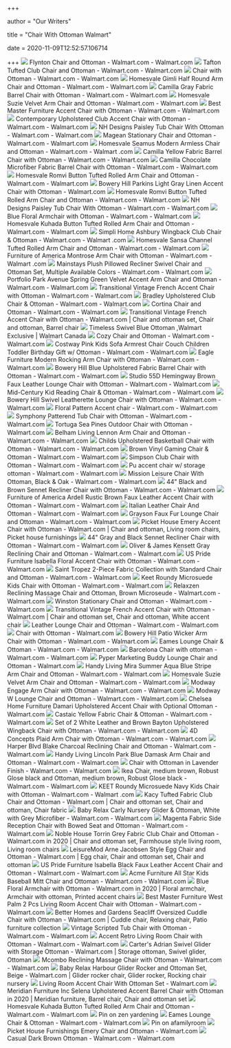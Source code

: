+++
        
author = "Our Writers"
        
title = "Chair With Ottoman Walmart"
        
date = 2020-11-09T12:52:57.106714
        
+++
[ ![](https://i5.walmartimages.com/asr/29fa7208-e265-4575-af09-5e31fc718f98_1.5a2b1dada072097923133f68052b44b2.jpeg?odnWidth=612&odnHeight=612&odnBg=ffffff)](https://i5.walmartimages.com/asr/29fa7208-e265-4575-af09-5e31fc718f98_1.5a2b1dada072097923133f68052b44b2.jpeg?odnWidth=612&odnHeight=612&odnBg=ffffff) Flynton Chair and Ottoman - Walmart.com - Walmart.com
[ ![](https://i5.walmartimages.com/asr/24c87482-cb7f-43a4-ad73-b48b20a2331d_1.db32522223c4a12bcbccf02a5fe30715.jpeg?odnWidth=612&odnHeight=612&odnBg=ffffff)](https://i5.walmartimages.com/asr/24c87482-cb7f-43a4-ad73-b48b20a2331d_1.db32522223c4a12bcbccf02a5fe30715.jpeg?odnWidth=612&odnHeight=612&odnBg=ffffff) Tafton Tufted Club Chair and Ottoman - Walmart.com - Walmart.com
[ ![](https://i5.walmartimages.com/asr/3d27bfe8-a941-4ea8-a996-f48076c09858_2.a97b8899a7bdd2f3d1d49055a968a56c.jpeg?odnWidth=612&odnHeight=612&odnBg=ffffff)](https://i5.walmartimages.com/asr/3d27bfe8-a941-4ea8-a996-f48076c09858_2.a97b8899a7bdd2f3d1d49055a968a56c.jpeg?odnWidth=612&odnHeight=612&odnBg=ffffff) Chair with Ottoman - Walmart.com - Walmart.com
[ ![](https://i5.walmartimages.com/asr/5259e6ea-03f2-4d3c-b61f-5664521511f6_2.5a85a72ef9f57191e6abee6f79e00bd8.jpeg?odnWidth=612&odnHeight=612&odnBg=ffffff)](https://i5.walmartimages.com/asr/5259e6ea-03f2-4d3c-b61f-5664521511f6_2.5a85a72ef9f57191e6abee6f79e00bd8.jpeg?odnWidth=612&odnHeight=612&odnBg=ffffff) Homesvale Gimli Half Round Arm Chair and Ottoman - Walmart.com - Walmart.com
[ ![](https://i5.walmartimages.com/asr/95f43a9c-36f2-4a6b-9e7f-2d243d9c7199_1.f5cb8a17d614c2f5110f173a5cf1f1c6.jpeg?odnWidth=612&odnHeight=612&odnBg=ffffff)](https://i5.walmartimages.com/asr/95f43a9c-36f2-4a6b-9e7f-2d243d9c7199_1.f5cb8a17d614c2f5110f173a5cf1f1c6.jpeg?odnWidth=612&odnHeight=612&odnBg=ffffff) Camilla Gray Fabric Barrel Chair with Ottoman - Walmart.com - Walmart.com
[ ![](https://i5.walmartimages.com/asr/d9f13c5b-f41a-45bd-9143-9daf853f9af7_2.43dc4c9a2bc3b5610ffeb76dc834f223.jpeg?odnWidth=2000&odnHeight=2000&odnBg=ffffff)](https://i5.walmartimages.com/asr/d9f13c5b-f41a-45bd-9143-9daf853f9af7_2.43dc4c9a2bc3b5610ffeb76dc834f223.jpeg?odnWidth=2000&odnHeight=2000&odnBg=ffffff) Homesvale Suzie Velvet Arm Chair and Ottoman - Walmart.com - Walmart.com
[ ![](https://i5.walmartimages.com/asr/55e714a8-db36-44b7-b613-1d4f89777719_1.1f746d1e7938953990abafc6d4d95764.jpeg?odnWidth=612&odnHeight=612&odnBg=ffffff)](https://i5.walmartimages.com/asr/55e714a8-db36-44b7-b613-1d4f89777719_1.1f746d1e7938953990abafc6d4d95764.jpeg?odnWidth=612&odnHeight=612&odnBg=ffffff) Best Master Furniture Accent Chair with Ottoman - Walmart.com - Walmart.com
[ ![](https://i5.walmartimages.com/asr/ff65144c-a8af-4ed5-8208-5268992dc6ab.b4cd46ae421a3c05c6e79269592c7b4a.jpeg?odnWidth=612&odnHeight=612&odnBg=ffffff)](https://i5.walmartimages.com/asr/ff65144c-a8af-4ed5-8208-5268992dc6ab.b4cd46ae421a3c05c6e79269592c7b4a.jpeg?odnWidth=612&odnHeight=612&odnBg=ffffff) Contemporary Upholstered Club Accent Chair with Ottoman - Walmart.com -  Walmart.com
[ ![](https://i5.walmartimages.com/asr/65efe45c-2d97-4159-85c3-add550710d8f_1.3e18d2f982352a49337607a4e63a6705.jpeg?odnWidth=612&odnHeight=612&odnBg=ffffff)](https://i5.walmartimages.com/asr/65efe45c-2d97-4159-85c3-add550710d8f_1.3e18d2f982352a49337607a4e63a6705.jpeg?odnWidth=612&odnHeight=612&odnBg=ffffff) NH Designs Paisley Tub Chair With Ottoman - Walmart.com - Walmart.com
[ ![](https://i5.walmartimages.com/asr/2945aea2-94b0-4f39-8de9-95b34ca2814d_1.3994ab878b53300630574c073a2078c4.jpeg?odnWidth=2000&odnHeight=2000&odnBg=ffffff)](https://i5.walmartimages.com/asr/2945aea2-94b0-4f39-8de9-95b34ca2814d_1.3994ab878b53300630574c073a2078c4.jpeg?odnWidth=2000&odnHeight=2000&odnBg=ffffff) Magean Stationary Chair and Ottoman - Walmart.com - Walmart.com
[ ![](https://i5.walmartimages.com/asr/f0275d18-9840-4e19-8cc2-67c3d3359fe4_1.322815746fd72b46689a563320c0469f.jpeg?odnWidth=612&odnHeight=612&odnBg=ffffff)](https://i5.walmartimages.com/asr/f0275d18-9840-4e19-8cc2-67c3d3359fe4_1.322815746fd72b46689a563320c0469f.jpeg?odnWidth=612&odnHeight=612&odnBg=ffffff) Homesvale Seamus Modern Armless Chair and Ottoman - Walmart.com - Walmart .com
[ ![](https://i5.walmartimages.com/asr/2281dfde-a8d5-4448-a0a0-7964267dfd13_1.12fe0b3c3c5fa008935b38e1c0a83190.jpeg?odnWidth=612&odnHeight=612&odnBg=ffffff)](https://i5.walmartimages.com/asr/2281dfde-a8d5-4448-a0a0-7964267dfd13_1.12fe0b3c3c5fa008935b38e1c0a83190.jpeg?odnWidth=612&odnHeight=612&odnBg=ffffff) Camilla Yellow Fabric Barrel Chair with Ottoman - Walmart.com - Walmart.com
[ ![](https://i5.walmartimages.com/asr/1c0121e9-4cc0-4d58-a732-fa37633c65b8_1.4efd4171d91ecec92bfa0693abb08bb8.jpeg?odnWidth=612&odnHeight=612&odnBg=ffffff)](https://i5.walmartimages.com/asr/1c0121e9-4cc0-4d58-a732-fa37633c65b8_1.4efd4171d91ecec92bfa0693abb08bb8.jpeg?odnWidth=612&odnHeight=612&odnBg=ffffff) Camilla Chocolate Microfiber Fabric Barrel Chair with Ottoman - Walmart.com  - Walmart.com
[ ![](https://i5.walmartimages.com/asr/b0f6c11f-880d-4777-84b6-13dc0429ef9f_1.e9327571f3f802457253b4eb81f67d3c.jpeg?odnWidth=2000&odnHeight=2000&odnBg=ffffff)](https://i5.walmartimages.com/asr/b0f6c11f-880d-4777-84b6-13dc0429ef9f_1.e9327571f3f802457253b4eb81f67d3c.jpeg?odnWidth=2000&odnHeight=2000&odnBg=ffffff) Homesvale Romvi Button Tufted Rolled Arm Chair and Ottoman - Walmart.com -  Walmart.com
[ ![](https://i5.walmartimages.com/asr/dd18bc29-fe20-4ee7-b717-00a0bdf7453a_1.1807aa53cef8de7092bb93919c349f22.jpeg?odnWidth=450&odnHeight=450&odnBg=ffffff)](https://i5.walmartimages.com/asr/dd18bc29-fe20-4ee7-b717-00a0bdf7453a_1.1807aa53cef8de7092bb93919c349f22.jpeg?odnWidth=450&odnHeight=450&odnBg=ffffff) Bowery Hill Parkins Light Gray Linen Accent Chair with Ottoman - Walmart.com
[ ![](https://i5.walmartimages.com/asr/97fd6656-4c86-445f-ac0d-6071196832e9_1.59f244d00df6f104b9c320943cde5132.jpeg?odnWidth=612&odnHeight=612&odnBg=ffffff)](https://i5.walmartimages.com/asr/97fd6656-4c86-445f-ac0d-6071196832e9_1.59f244d00df6f104b9c320943cde5132.jpeg?odnWidth=612&odnHeight=612&odnBg=ffffff) Homesvale Romvi Button Tufted Rolled Arm Chair and Ottoman - Walmart.com -  Walmart.com
[ ![](https://i5.walmartimages.com/asr/438d5393-44ff-4fb8-9791-cec4940be7b6_1.d60b464628458e3487b4ee9d8439dd4b.jpeg?odnWidth=612&odnHeight=612&odnBg=ffffff)](https://i5.walmartimages.com/asr/438d5393-44ff-4fb8-9791-cec4940be7b6_1.d60b464628458e3487b4ee9d8439dd4b.jpeg?odnWidth=612&odnHeight=612&odnBg=ffffff) NH Designs Paisley Tub Chair With Ottoman - Walmart.com - Walmart.com
[ ![](https://i5.walmartimages.com/asr/b306e964-4dba-4deb-bb26-ee6d5fa1e711_2.34b4c109f7a7bc810bc1b17407e244ee.jpeg)](https://i5.walmartimages.com/asr/b306e964-4dba-4deb-bb26-ee6d5fa1e711_2.34b4c109f7a7bc810bc1b17407e244ee.jpeg) Blue Floral Armchair with Ottoman - Walmart.com - Walmart.com
[ ![](https://i5.walmartimages.com/asr/7debd51a-aa7b-48a6-9aa2-f93955b62e91_1.27f448cfd79081c429db21626e28dbe7.jpeg?odnWidth=612&odnHeight=612&odnBg=ffffff)](https://i5.walmartimages.com/asr/7debd51a-aa7b-48a6-9aa2-f93955b62e91_1.27f448cfd79081c429db21626e28dbe7.jpeg?odnWidth=612&odnHeight=612&odnBg=ffffff) Homesvale Kuhada Button Tufted Rolled Arm Chair and Ottoman - Walmart.com -  Walmart.com
[ ![](https://i5.walmartimages.com/asr/f142ec34-6261-4693-a24f-e058042209b2_1.177895dce7fe57b0f0eb05f977404f5e.jpeg?odnWidth=612&odnHeight=612&odnBg=ffffff)](https://i5.walmartimages.com/asr/f142ec34-6261-4693-a24f-e058042209b2_1.177895dce7fe57b0f0eb05f977404f5e.jpeg?odnWidth=612&odnHeight=612&odnBg=ffffff) Simpli Home Ashbury Wingback Club Chair & Ottoman - Walmart.com - Walmart .com
[ ![](https://i5.walmartimages.com/asr/bd42031d-aeac-4e12-a364-6e1372be256a_2.fe87b6e1462ec99698779ffc641329d6.jpeg?odnWidth=612&odnHeight=612&odnBg=ffffff)](https://i5.walmartimages.com/asr/bd42031d-aeac-4e12-a364-6e1372be256a_2.fe87b6e1462ec99698779ffc641329d6.jpeg?odnWidth=612&odnHeight=612&odnBg=ffffff) Homesvale Sansa Channel Tufted Rolled Arm Chair and Ottoman - Walmart.com -  Walmart.com
[ ![](https://i5.walmartimages.com/asr/51f951e1-cc7e-44b3-b538-4e66d52fcf80_1.309854d24218eb740c295dc9dc2762fe.jpeg?odnWidth=612&odnHeight=612&odnBg=ffffff)](https://i5.walmartimages.com/asr/51f951e1-cc7e-44b3-b538-4e66d52fcf80_1.309854d24218eb740c295dc9dc2762fe.jpeg?odnWidth=612&odnHeight=612&odnBg=ffffff) Furniture of America Montrose Arm Chair with Ottoman - Walmart.com - Walmart .com
[ ![](https://i5.walmartimages.com/asr/00df816b-910a-423a-bbee-973235075518_1.148d81ff9472267661b19e1426dee407.jpeg)](https://i5.walmartimages.com/asr/00df816b-910a-423a-bbee-973235075518_1.148d81ff9472267661b19e1426dee407.jpeg) Mainstays Plush Pillowed Recliner Swivel Chair and Ottoman Set, Multiple  Available Colors - Walmart.com - Walmart.com
[ ![](https://i5.walmartimages.com/asr/a4ff19fd-7189-4fc0-a055-0ca4bdf68f7f_1.c8ec93b35dd85ec54137d80081ec572f.jpeg?odnWidth=450&odnHeight=450&odnBg=ffffff)](https://i5.walmartimages.com/asr/a4ff19fd-7189-4fc0-a055-0ca4bdf68f7f_1.c8ec93b35dd85ec54137d80081ec572f.jpeg?odnWidth=450&odnHeight=450&odnBg=ffffff) Portfolio Park Avenue Spring Green Velvet Accent Arm Chair and Ottoman -  Walmart.com - Walmart.com
[ ![](https://i5.walmartimages.com/asr/462260fd-a4f1-488f-bf69-b151da445123_1.9eb9101a8407dd8c3614655d0e6e3f50.jpeg?odnWidth=612&odnHeight=612&odnBg=ffffff)](https://i5.walmartimages.com/asr/462260fd-a4f1-488f-bf69-b151da445123_1.9eb9101a8407dd8c3614655d0e6e3f50.jpeg?odnWidth=612&odnHeight=612&odnBg=ffffff) Transitional Vintage French Accent Chair with Ottoman - Walmart.com -  Walmart.com
[ ![](https://i5.walmartimages.com/asr/6b41167a-7d06-4806-b71d-ba8b4efa7017_1.c60ad7edf364ec25f90063442ae0e38b.jpeg?odnWidth=450&odnHeight=450&odnBg=ffffff)](https://i5.walmartimages.com/asr/6b41167a-7d06-4806-b71d-ba8b4efa7017_1.c60ad7edf364ec25f90063442ae0e38b.jpeg?odnWidth=450&odnHeight=450&odnBg=ffffff) Bradley Upholstered Club Chair & Ottoman - Walmart.com - Walmart.com
[ ![](https://i5.walmartimages.com/asr/f831097b-0022-4860-a15d-603138196136_1.75b5405142b4688582dd7dfdf413ca50.jpeg?odnWidth=612&odnHeight=612&odnBg=ffffff)](https://i5.walmartimages.com/asr/f831097b-0022-4860-a15d-603138196136_1.75b5405142b4688582dd7dfdf413ca50.jpeg?odnWidth=612&odnHeight=612&odnBg=ffffff) Cortina Chair and Ottoman - Walmart.com - Walmart.com
[ ![](https://i.pinimg.com/originals/b2/c6/76/b2c676758cf4a1b2894ece401184ed31.jpg)](https://i.pinimg.com/originals/b2/c6/76/b2c676758cf4a1b2894ece401184ed31.jpg) Transitional Vintage French Accent Chair with Ottoman - Walmart.com | Chair  and ottoman set, Chair and ottoman, Barrel chair
[ ![](https://i5.walmartimages.ca/images/Enlarge/509/8_1/999999-4101090105098_1.jpg)](https://i5.walmartimages.ca/images/Enlarge/509/8_1/999999-4101090105098_1.jpg) Timeless Swivel Blue Ottoman ,Walmart Exclusive | Walmart Canada
[ ![](https://i5.walmartimages.com/asr/a29fb4a9-8188-458d-9d57-19c9786e845d_1.bc5206fb77b9fa2b2c0ad4a94c81ac5c.jpeg?odnWidth=612&odnHeight=612&odnBg=ffffff)](https://i5.walmartimages.com/asr/a29fb4a9-8188-458d-9d57-19c9786e845d_1.bc5206fb77b9fa2b2c0ad4a94c81ac5c.jpeg?odnWidth=612&odnHeight=612&odnBg=ffffff) Cozy Chair and Ottoman - Walmart.com - Walmart.com
[ ![](https://i5.walmartimages.com/asr/0e47e892-44f5-4a1f-8515-784a80b35381.9ae38d2c369feb15b2003098f768358d.jpeg?odnWidth=612&odnHeight=612&odnBg=ffffff)](https://i5.walmartimages.com/asr/0e47e892-44f5-4a1f-8515-784a80b35381.9ae38d2c369feb15b2003098f768358d.jpeg?odnWidth=612&odnHeight=612&odnBg=ffffff) Costway Pink Kids Sofa Armrest Chair Couch Children Toddler Birthday Gift  w/ Ottoman - Walmart.com - Walmart.com
[ ![](https://i5.walmartimages.com/asr/a6ea16e3-f555-403d-9f86-abd7cdf57b2c_1.4d821c5d9e5efb84537d595cb7ac27e9.jpeg?odnWidth=612&odnHeight=612&odnBg=ffffff)](https://i5.walmartimages.com/asr/a6ea16e3-f555-403d-9f86-abd7cdf57b2c_1.4d821c5d9e5efb84537d595cb7ac27e9.jpeg?odnWidth=612&odnHeight=612&odnBg=ffffff) Eagle Furniture Modern Rocking Arm Chair with Ottoman - Walmart.com -  Walmart.com
[ ![](https://i5.walmartimages.com/asr/f263fe86-6686-4bac-983c-ece1f085da91_1.16a87eafbd8ba4fb160cf0f8a7a0beda.jpeg?odnWidth=612&odnHeight=612&odnBg=ffffff)](https://i5.walmartimages.com/asr/f263fe86-6686-4bac-983c-ece1f085da91_1.16a87eafbd8ba4fb160cf0f8a7a0beda.jpeg?odnWidth=612&odnHeight=612&odnBg=ffffff) Bowery Hill Blue Upholstered Fabric Barrel Chair with Ottoman - Walmart.com  - Walmart.com
[ ![](https://i5.walmartimages.com/asr/02b30cc6-1b90-4c8a-bab6-49ac6de0a5a6_1.df420b624eb3bf1ffcc00ff290ca989b.jpeg?odnWidth=612&odnHeight=612&odnBg=ffffff)](https://i5.walmartimages.com/asr/02b30cc6-1b90-4c8a-bab6-49ac6de0a5a6_1.df420b624eb3bf1ffcc00ff290ca989b.jpeg?odnWidth=612&odnHeight=612&odnBg=ffffff) Studio 55D Hemingway Brown Faux Leather Lounge Chair with Ottoman - Walmart.com  - Walmart.com
[ ![](https://i5.walmartimages.com/asr/c842889d-c06e-4ec1-8fef-073c522fbf5e_2.77f57abc82e3f3ff2211b54bd3925c0d.jpeg?odnWidth=612&odnHeight=612&odnBg=ffffff)](https://i5.walmartimages.com/asr/c842889d-c06e-4ec1-8fef-073c522fbf5e_2.77f57abc82e3f3ff2211b54bd3925c0d.jpeg?odnWidth=612&odnHeight=612&odnBg=ffffff) Mid-Century Kid Reading Chair & Ottoman - Walmart.com - Walmart.com
[ ![](https://i5.walmartimages.com/asr/083c4ae0-08c0-4759-b1e9-a28b78ce1267_1.44ed3abce0f8fd1251bbfdde9448c567.jpeg?odnWidth=612&odnHeight=612&odnBg=ffffff)](https://i5.walmartimages.com/asr/083c4ae0-08c0-4759-b1e9-a28b78ce1267_1.44ed3abce0f8fd1251bbfdde9448c567.jpeg?odnWidth=612&odnHeight=612&odnBg=ffffff) Bowery Hill Swivel Leatherette Lounge Chair with Ottoman - Walmart.com -  Walmart.com
[ ![](https://i5.walmartimages.com/asr/b8688760-426f-4466-9935-a1474f4eadc4.af875bacb699e71baeb0577cb28be692.jpeg?odnWidth=612&odnHeight=612&odnBg=ffffff)](https://i5.walmartimages.com/asr/b8688760-426f-4466-9935-a1474f4eadc4.af875bacb699e71baeb0577cb28be692.jpeg?odnWidth=612&odnHeight=612&odnBg=ffffff) Floral Pattern Accent chair - Walmart.com - Walmart.com
[ ![](https://i5.walmartimages.com/asr/e3e79414-db25-48a6-bc73-5c0dedcea034_2.b77ea725a7e35e601903123a91bfaef2.jpeg?odnWidth=612&odnHeight=612&odnBg=ffffff)](https://i5.walmartimages.com/asr/e3e79414-db25-48a6-bc73-5c0dedcea034_2.b77ea725a7e35e601903123a91bfaef2.jpeg?odnWidth=612&odnHeight=612&odnBg=ffffff) Symphony Patterend Tub Chair with Ottoman - Walmart.com - Walmart.com
[ ![](https://i5.walmartimages.com/asr/71281a79-2a90-41c6-8d3a-6f46f9ee1162_1.696818f9f7ece80becdebd647fcf611c.jpeg?odnWidth=450&odnHeight=450&odnBg=ffffff)](https://i5.walmartimages.com/asr/71281a79-2a90-41c6-8d3a-6f46f9ee1162_1.696818f9f7ece80becdebd647fcf611c.jpeg?odnWidth=450&odnHeight=450&odnBg=ffffff) Tortuga Sea Pines Outdoor Chair with Ottoman - Walmart.com
[ ![](https://i5.walmartimages.com/asr/0b2553c1-aa96-4eee-9cf8-1cfaa02db881_1.63db8bd37bc0b4a4c7973daba5d7a420.jpeg?odnWidth=612&odnHeight=612&odnBg=ffffff)](https://i5.walmartimages.com/asr/0b2553c1-aa96-4eee-9cf8-1cfaa02db881_1.63db8bd37bc0b4a4c7973daba5d7a420.jpeg?odnWidth=612&odnHeight=612&odnBg=ffffff) Belham Living Lennon Arm Chair and Ottoman - Walmart.com - Walmart.com
[ ![](https://i5.walmartimages.com/asr/6dfdcd75-4611-4c50-9247-c470ff425dfe.c355528d9d5c3bf0a7cd6042d5173e7e.jpeg?odnWidth=612&odnHeight=612&odnBg=ffffff)](https://i5.walmartimages.com/asr/6dfdcd75-4611-4c50-9247-c470ff425dfe.c355528d9d5c3bf0a7cd6042d5173e7e.jpeg?odnWidth=612&odnHeight=612&odnBg=ffffff) Childs Upholstered Basketball Chair with Ottoman - Walmart.com - Walmart.com
[ ![](https://i5.walmartimages.com/asr/b484cf39-1603-4aba-82aa-431bbb54c196_1.8fb3afa9b0102e0b1068b94ba0d61c7f.jpeg?odnWidth=612&odnHeight=612&odnBg=ffffff)](https://i5.walmartimages.com/asr/b484cf39-1603-4aba-82aa-431bbb54c196_1.8fb3afa9b0102e0b1068b94ba0d61c7f.jpeg?odnWidth=612&odnHeight=612&odnBg=ffffff) Brown Vinyl Gaming Chair & Ottoman - Walmart.com - Walmart.com
[ ![](https://i5.walmartimages.com/asr/71a532f6-e8e5-400a-83cc-bb9e722352f2_1.ff91c362f6c1361e3e568a505eb75823.jpeg?odnWidth=612&odnHeight=612&odnBg=ffffff)](https://i5.walmartimages.com/asr/71a532f6-e8e5-400a-83cc-bb9e722352f2_1.ff91c362f6c1361e3e568a505eb75823.jpeg?odnWidth=612&odnHeight=612&odnBg=ffffff) Simpson Club Chair with Ottoman - Walmart.com - Walmart.com
[ ![](https://i5.walmartimages.com/asr/d6830d49-e575-498e-bfa0-8d06bc3c7b00_1.53dfa15b485a52aa10bc90d15b5a1809.jpeg?odnWidth=612&odnHeight=612&odnBg=ffffff)](https://i5.walmartimages.com/asr/d6830d49-e575-498e-bfa0-8d06bc3c7b00_1.53dfa15b485a52aa10bc90d15b5a1809.jpeg?odnWidth=612&odnHeight=612&odnBg=ffffff) Pu accent chair w/ storage ottoman - Walmart.com - Walmart.com
[ ![](https://i5.walmartimages.com/asr/1c29e465-9101-4d9c-9dae-41a56f9450a1_1.82d880f9156c897fdfa14d6ee3a6f4da.jpeg?odnWidth=612&odnHeight=612&odnBg=ffffff)](https://i5.walmartimages.com/asr/1c29e465-9101-4d9c-9dae-41a56f9450a1_1.82d880f9156c897fdfa14d6ee3a6f4da.jpeg?odnWidth=612&odnHeight=612&odnBg=ffffff) Mission Leisure Chair With Ottoman, Black & Oak - Walmart.com - Walmart.com
[ ![](https://i5.walmartimages.com/asr/cfcd1b7d-93b7-4fdb-adad-8c8b487238cb.cc06ec0c1f678a6859ae9fa61de2ca17.jpeg?odnWidth=612&odnHeight=612&odnBg=ffffff)](https://i5.walmartimages.com/asr/cfcd1b7d-93b7-4fdb-adad-8c8b487238cb.cc06ec0c1f678a6859ae9fa61de2ca17.jpeg?odnWidth=612&odnHeight=612&odnBg=ffffff) 44" Black and Brown Sennet Recliner Chair with Ottoman - Walmart.com -  Walmart.com
[ ![](https://i5.walmartimages.com/asr/4145fce5-d5f8-4082-8258-43e890a61a2b.91a9862d8f5b890102c486708235915b.jpeg?odnWidth=612&odnHeight=612&odnBg=ffffff)](https://i5.walmartimages.com/asr/4145fce5-d5f8-4082-8258-43e890a61a2b.91a9862d8f5b890102c486708235915b.jpeg?odnWidth=612&odnHeight=612&odnBg=ffffff) Furniture of America Ardell Rustic Brown Faux Leather Accent Chair with  Ottoman - Walmart.com - Walmart.com
[ ![](https://i5.walmartimages.com/asr/38c76937-94e3-4df6-a0f7-a6939b7e28af_1.d215d4a2e18d046dd7bd04e19fb0b686.jpeg?odnWidth=612&odnHeight=612&odnBg=ffffff)](https://i5.walmartimages.com/asr/38c76937-94e3-4df6-a0f7-a6939b7e28af_1.d215d4a2e18d046dd7bd04e19fb0b686.jpeg?odnWidth=612&odnHeight=612&odnBg=ffffff) Italian Leather Chair And Ottoman - Walmart.com - Walmart.com
[ ![](https://i5.walmartimages.com/asr/1e67fdc5-9b23-4aa1-9285-f6f4081becdb_1.0f30aca649601c07497eb13c68f8b7bf.jpeg?odnWidth=612&odnHeight=612&odnBg=ffffff)](https://i5.walmartimages.com/asr/1e67fdc5-9b23-4aa1-9285-f6f4081becdb_1.0f30aca649601c07497eb13c68f8b7bf.jpeg?odnWidth=612&odnHeight=612&odnBg=ffffff) Grayson Faux Fur Lounge Chair and Ottoman - Walmart.com - Walmart.com
[ ![](https://i.pinimg.com/originals/14/c8/3a/14c83a92e7723bd874ae9069a376225b.jpg)](https://i.pinimg.com/originals/14/c8/3a/14c83a92e7723bd874ae9069a376225b.jpg) Picket House Emery Accent Chair with Ottoman - Walmart.com | Chair and  ottoman, Living room chairs, Picket house furnishings
[ ![](https://i5.walmartimages.com/asr/5aa6f2f2-c6fa-47ba-864c-1e36697fff40.e0c14d1072ce5e30b429a7510b0285e6.jpeg?odnWidth=612&odnHeight=612&odnBg=ffffff)](https://i5.walmartimages.com/asr/5aa6f2f2-c6fa-47ba-864c-1e36697fff40.e0c14d1072ce5e30b429a7510b0285e6.jpeg?odnWidth=612&odnHeight=612&odnBg=ffffff) 44" Gray and Black Sennet Recliner Chair with Ottoman - Walmart.com -  Walmart.com
[ ![](https://i5.walmartimages.com/asr/a1271c35-90fd-44d4-a46a-e74732fd0f44_2.3802395504cea81d90f2b200fd640441.jpeg?odnWidth=612&odnHeight=612&odnBg=ffffff)](https://i5.walmartimages.com/asr/a1271c35-90fd-44d4-a46a-e74732fd0f44_2.3802395504cea81d90f2b200fd640441.jpeg?odnWidth=612&odnHeight=612&odnBg=ffffff) Oliver & James Kensett Gray Reclining Chair and Ottoman - Walmart.com -  Walmart.com
[ ![](https://i5.walmartimages.com/asr/ae7ac0b9-d7d9-4753-8e12-d4bb3f34a829_1.af2656e005818ba3d36982f8b857fa0e.jpeg?odnWidth=612&odnHeight=612&odnBg=ffffff)](https://i5.walmartimages.com/asr/ae7ac0b9-d7d9-4753-8e12-d4bb3f34a829_1.af2656e005818ba3d36982f8b857fa0e.jpeg?odnWidth=612&odnHeight=612&odnBg=ffffff) US Pride Furniture Isabella Floral Accent Chair with Ottoman - Walmart.com  - Walmart.com
[ ![](https://i5.walmartimages.com/asr/0641d6e0-b2b1-418f-bc68-98c726456ef8_1.4e831a94468fb23c9b5a5e786f59486e.jpeg?odnWidth=612&odnHeight=612&odnBg=ffffff)](https://i5.walmartimages.com/asr/0641d6e0-b2b1-418f-bc68-98c726456ef8_1.4e831a94468fb23c9b5a5e786f59486e.jpeg?odnWidth=612&odnHeight=612&odnBg=ffffff) Saint Tropez 2-Piece Fabric Collection with Standard Chair and Ottoman -  Walmart.com - Walmart.com
[ ![](https://i5.walmartimages.com/asr/26fcfb41-18a8-4550-8379-b715ea0335e5.7e8302680048b70a60aac4882d2d690a.jpeg?odnWidth=612&odnHeight=612&odnBg=ffffff)](https://i5.walmartimages.com/asr/26fcfb41-18a8-4550-8379-b715ea0335e5.7e8302680048b70a60aac4882d2d690a.jpeg?odnWidth=612&odnHeight=612&odnBg=ffffff) Keet Roundy Microsuede Kids Chair with Ottoman - Walmart.com - Walmart.com
[ ![](https://i5.walmartimages.com/asr/9a851f58-e2dc-4d4c-b7a1-c5bc18fd12a4_1.d6ee92e36ca180eafe5111b53d3ef20b.jpeg?odnWidth=612&odnHeight=612&odnBg=ffffff)](https://i5.walmartimages.com/asr/9a851f58-e2dc-4d4c-b7a1-c5bc18fd12a4_1.d6ee92e36ca180eafe5111b53d3ef20b.jpeg?odnWidth=612&odnHeight=612&odnBg=ffffff) Relaxzen Reclining Massage Chair and Ottoman, Brown Microseude - Walmart.com  - Walmart.com
[ ![](https://i5.walmartimages.com/asr/bec9f5c6-d10f-4762-a4fa-459a74bd0031_1.6c02d01b7b6783661cb0014143303eae.jpeg?odnWidth=612&odnHeight=612&odnBg=ffffff)](https://i5.walmartimages.com/asr/bec9f5c6-d10f-4762-a4fa-459a74bd0031_1.6c02d01b7b6783661cb0014143303eae.jpeg?odnWidth=612&odnHeight=612&odnBg=ffffff) Winston Stationary Chair and Ottoman - Walmart.com - Walmart.com
[ ![](https://i.pinimg.com/originals/e1/83/d8/e183d84d0a8e9a7e3be0e52aff0e0b50.jpg)](https://i.pinimg.com/originals/e1/83/d8/e183d84d0a8e9a7e3be0e52aff0e0b50.jpg) Transitional Vintage French Accent Chair with Ottoman - Walmart.com | Chair  and ottoman set, Chair and ottoman, White accent chair
[ ![](https://i5.walmartimages.com/asr/d69b5dca-2cbc-4245-8e49-2991c279d91d_1.edd025fa3dcee04eb112736397a2c61d.jpeg)](https://i5.walmartimages.com/asr/d69b5dca-2cbc-4245-8e49-2991c279d91d_1.edd025fa3dcee04eb112736397a2c61d.jpeg) Leather Lounge Chair and Ottoman - Walmart.com - Walmart.com
[ ![](https://i5.walmartimages.com/asr/4cb0617c-4120-44bf-b64d-6034da8d0567_1.9bd53abef6a9dac48ce1b90232d26707.jpeg?odnWidth=450&odnHeight=450&odnBg=ffffff)](https://i5.walmartimages.com/asr/4cb0617c-4120-44bf-b64d-6034da8d0567_1.9bd53abef6a9dac48ce1b90232d26707.jpeg?odnWidth=450&odnHeight=450&odnBg=ffffff) Chair with Ottoman - Walmart.com
[ ![](https://i5.walmartimages.com/asr/aeccb9d0-be93-4ae4-80e6-eaba5ff38914_1.efdfa44f109d2f5c22bf469e648655f5.jpeg?odnWidth=612&odnHeight=612&odnBg=ffffff)](https://i5.walmartimages.com/asr/aeccb9d0-be93-4ae4-80e6-eaba5ff38914_1.efdfa44f109d2f5c22bf469e648655f5.jpeg?odnWidth=612&odnHeight=612&odnBg=ffffff) Bowery Hill Patio Wicker Arm Chair with Ottoman - Walmart.com - Walmart.com
[ ![](https://i5.walmartimages.com/asr/a90f0b17-53bb-400e-9750-1386dd73b05e_2.41c8bb951ca1ba08bb3a9bcd9fb43f82.jpeg?odnWidth=612&odnHeight=612&odnBg=ffffff)](https://i5.walmartimages.com/asr/a90f0b17-53bb-400e-9750-1386dd73b05e_2.41c8bb951ca1ba08bb3a9bcd9fb43f82.jpeg?odnWidth=612&odnHeight=612&odnBg=ffffff) Eames Lounge Chair & Ottoman - Walmart.com - Walmart.com
[ ![](https://i5.walmartimages.com/asr/0fd332e6-dfaf-40bc-906b-c221b482a015.bc73d740739a13ed8026cb08f311979c.jpeg?odnWidth=612&odnHeight=612&odnBg=ffffff)](https://i5.walmartimages.com/asr/0fd332e6-dfaf-40bc-906b-c221b482a015.bc73d740739a13ed8026cb08f311979c.jpeg?odnWidth=612&odnHeight=612&odnBg=ffffff) Barcelona Chair with ottoman - Walmart.com - Walmart.com
[ ![](https://i5.walmartimages.com/asr/7fb58227-a7d0-4554-b9f3-c844545ac37a_1.6de38be65fe9fb4995ea511d762a3799.jpeg?odnWidth=450&odnHeight=450&odnBg=ffffff)](https://i5.walmartimages.com/asr/7fb58227-a7d0-4554-b9f3-c844545ac37a_1.6de38be65fe9fb4995ea511d762a3799.jpeg?odnWidth=450&odnHeight=450&odnBg=ffffff) Pyper Marketing Buddy Lounge Chair and Ottoman - Walmart.com
[ ![](https://i5.walmartimages.com/asr/2f92b1f1-3f51-4d86-a993-0da272008392_1.1cac4500a05a7971ea3cd21a643126b4.jpeg?odnWidth=612&odnHeight=612&odnBg=ffffff)](https://i5.walmartimages.com/asr/2f92b1f1-3f51-4d86-a993-0da272008392_1.1cac4500a05a7971ea3cd21a643126b4.jpeg?odnWidth=612&odnHeight=612&odnBg=ffffff) Handy Living Mira Summer Aqua Blue Stripe Arm Chair and Ottoman - Walmart.com  - Walmart.com
[ ![](https://i5.walmartimages.com/asr/e9d1df9c-098b-4a4f-9328-6d5a03329e18_2.79b636ea9407cc871511a94ae236103d.jpeg?odnWidth=2000&odnHeight=2000&odnBg=ffffff)](https://i5.walmartimages.com/asr/e9d1df9c-098b-4a4f-9328-6d5a03329e18_2.79b636ea9407cc871511a94ae236103d.jpeg?odnWidth=2000&odnHeight=2000&odnBg=ffffff) Homesvale Suzie Velvet Arm Chair and Ottoman - Walmart.com - Walmart.com
[ ![](https://i5.walmartimages.com/asr/873caeb4-1bbe-4d68-b9cc-29e22e0eb91f_1.4d41e8e89e0a7a524419587a9e4841d1.jpeg?odnWidth=612&odnHeight=612&odnBg=ffffff)](https://i5.walmartimages.com/asr/873caeb4-1bbe-4d68-b9cc-29e22e0eb91f_1.4d41e8e89e0a7a524419587a9e4841d1.jpeg?odnWidth=612&odnHeight=612&odnBg=ffffff) Modway Engage Arm Chair with Ottoman - Walmart.com - Walmart.com
[ ![](https://i5.walmartimages.com/asr/0579b012-f952-42cc-9586-27da8ca315f8_1.6af29b9a56efc64a5dfb9f2e29bae620.jpeg?odnWidth=612&odnHeight=612&odnBg=ffffff)](https://i5.walmartimages.com/asr/0579b012-f952-42cc-9586-27da8ca315f8_1.6af29b9a56efc64a5dfb9f2e29bae620.jpeg?odnWidth=612&odnHeight=612&odnBg=ffffff) Modway W Lounge Chair and Ottoman - Walmart.com - Walmart.com
[ ![](https://i5.walmartimages.com/asr/d47fd270-88d4-4ced-b02a-9827374b55d9_1.6cd6d61f2ff3e3ac090218230d17902e.jpeg?odnWidth=450&odnHeight=450&odnBg=ffffff)](https://i5.walmartimages.com/asr/d47fd270-88d4-4ced-b02a-9827374b55d9_1.6cd6d61f2ff3e3ac090218230d17902e.jpeg?odnWidth=450&odnHeight=450&odnBg=ffffff) Chelsea Home Furniture Damari Upholstered Accent Chair with Optional Ottoman  - Walmart.com
[ ![](https://i5.walmartimages.com/asr/ff09bb17-e6ed-40d2-8b21-fdb87f015f68_1.fef5c3dae3dc3d7d5f3b9823071996d8.jpeg?odnWidth=612&odnHeight=612&odnBg=ffffff)](https://i5.walmartimages.com/asr/ff09bb17-e6ed-40d2-8b21-fdb87f015f68_1.fef5c3dae3dc3d7d5f3b9823071996d8.jpeg?odnWidth=612&odnHeight=612&odnBg=ffffff) Castaic Yellow Fabric Chair & Ottoman - Walmart.com - Walmart.com
[ ![](https://i5.walmartimages.com/asr/cf3330d8-f7f6-459f-b300-6062918fd888.8b19f5c1f806adb3c0c3427e586d741d.jpeg?odnWidth=612&odnHeight=612&odnBg=ffffff)](https://i5.walmartimages.com/asr/cf3330d8-f7f6-459f-b300-6062918fd888.8b19f5c1f806adb3c0c3427e586d741d.jpeg?odnWidth=612&odnHeight=612&odnBg=ffffff) Set of 2 White Leather and Brown Bayton Upholstered Wingback Chair with  Ottoman - Walmart.com - Walmart.com
[ ![](https://i5.walmartimages.com/asr/f83b12de-1a71-4215-9174-71ad8881043f_1.08dc6658ce41292350fa37b0c1d30138.jpeg?odnWidth=612&odnHeight=612&odnBg=ffffff)](https://i5.walmartimages.com/asr/f83b12de-1a71-4215-9174-71ad8881043f_1.08dc6658ce41292350fa37b0c1d30138.jpeg?odnWidth=612&odnHeight=612&odnBg=ffffff) 4D Concepts Plaid Arm Chair with Ottoman - Walmart.com - Walmart.com
[ ![](https://i5.walmartimages.com/asr/ee7ccdde-c03d-45e2-b488-aba9e592a9e5_2.8da4fd8e1f1baea23d59099c4d4fb36c.jpeg?odnWidth=612&odnHeight=612&odnBg=ffffff)](https://i5.walmartimages.com/asr/ee7ccdde-c03d-45e2-b488-aba9e592a9e5_2.8da4fd8e1f1baea23d59099c4d4fb36c.jpeg?odnWidth=612&odnHeight=612&odnBg=ffffff) Harper Blvd Blake Charcoal Reclining Chair and Ottoman - Walmart.com -  Walmart.com
[ ![](https://i5.walmartimages.com/asr/7aba3010-eb59-4902-b69e-55b2a019e9c3_1.21d7a244345400f872d3c712c55374b2.jpeg?odnWidth=612&odnHeight=612&odnBg=ffffff)](https://i5.walmartimages.com/asr/7aba3010-eb59-4902-b69e-55b2a019e9c3_1.21d7a244345400f872d3c712c55374b2.jpeg?odnWidth=612&odnHeight=612&odnBg=ffffff) Handy Living Lincoln Park Blue Damask Arm Chair and Ottoman - Walmart.com -  Walmart.com
[ ![](http://i5.walmartimages.com/asr/074bab76-6531-46fd-9fee-a1fe44bb381b_1.e255ebbc723b7c0f248ae3033cecd078.jpeg?odnWidth=612&odnHeight=612&odnBg=ffffff)](http://i5.walmartimages.com/asr/074bab76-6531-46fd-9fee-a1fe44bb381b_1.e255ebbc723b7c0f248ae3033cecd078.jpeg?odnWidth=612&odnHeight=612&odnBg=ffffff) Chair with Ottoman in Lavender Finish - Walmart.com - Walmart.com
[ ![](https://i5.walmartimages.com/asr/1f896fd6-7519-4f9e-8ea7-7182db94b8c1_1.789f1d3d3a7914a355ee87e5c73605f8.jpeg?odnWidth=612&odnHeight=612&odnBg=ffffff)](https://i5.walmartimages.com/asr/1f896fd6-7519-4f9e-8ea7-7182db94b8c1_1.789f1d3d3a7914a355ee87e5c73605f8.jpeg?odnWidth=612&odnHeight=612&odnBg=ffffff) Ikea Chair, medium brown, Robust Glose black and Ottoman, medium brown,  Robust Glose black - Walmart.com - Walmart.com
[ ![](https://i5.walmartimages.com/asr/c2577c4e-07c3-4e71-a971-998637c9ebdc_1.d5e77ee85ed953d09a5a2e0220b25dd3.jpeg?odnWidth=612&odnHeight=612&odnBg=ffffff)](https://i5.walmartimages.com/asr/c2577c4e-07c3-4e71-a971-998637c9ebdc_1.d5e77ee85ed953d09a5a2e0220b25dd3.jpeg?odnWidth=612&odnHeight=612&odnBg=ffffff) KEET Roundy Microsuede Navy Kids Chair with Ottoman - Walmart.com - Walmart .com
[ ![](https://i.pinimg.com/originals/bb/c2/bf/bbc2bf86ceff0c52e260a8db51571e54.jpg)](https://i.pinimg.com/originals/bb/c2/bf/bbc2bf86ceff0c52e260a8db51571e54.jpg) Kacy Tufted Fabric Club Chair and Ottoman - Walmart.com | Chair and ottoman  set, Chair and ottoman, Chair fabric
[ ![](https://i5.walmartimages.com/asr/10db3db1-496d-4440-aa0f-63ed9483a9cc_1.d201e92a68c2da4fe07b5b57b8e5aee1.jpeg?odnWidth=612&odnHeight=612&odnBg=ffffff)](https://i5.walmartimages.com/asr/10db3db1-496d-4440-aa0f-63ed9483a9cc_1.d201e92a68c2da4fe07b5b57b8e5aee1.jpeg?odnWidth=612&odnHeight=612&odnBg=ffffff) Baby Relax Carly Nursery Glider & Ottoman, White with Grey Microfiber -  Walmart.com - Walmart.com
[ ![](https://i5.walmartimages.com/asr/8cffd769-d36d-4d68-a852-cb20bf1993f9_1.7e12d493a313d3618f95e2e2915d83c5.jpeg?odnWidth=612&odnHeight=612&odnBg=ffffff)](https://i5.walmartimages.com/asr/8cffd769-d36d-4d68-a852-cb20bf1993f9_1.7e12d493a313d3618f95e2e2915d83c5.jpeg?odnWidth=612&odnHeight=612&odnBg=ffffff) Magenta Fabric Side Reception Chair with Bowed Seat and Ottoman - Walmart.com  - Walmart.com
[ ![](https://i.pinimg.com/474x/ac/ef/99/acef99871b1f8381da42abee70a7af1b.jpg)](https://i.pinimg.com/474x/ac/ef/99/acef99871b1f8381da42abee70a7af1b.jpg) Noble House Torrin Grey Fabric Club Chair and Ottoman - Walmart.com in 2020  | Chair and ottoman set, Farmhouse style living room, Living room chairs
[ ![](https://i.pinimg.com/originals/fb/57/37/fb5737c5c3c7b353e044e4848786526c.jpg)](https://i.pinimg.com/originals/fb/57/37/fb5737c5c3c7b353e044e4848786526c.jpg) LeisureMod Arne Jacobsen Style Egg Chair and Ottoman - Walmart.com | Egg  chair, Chair and ottoman set, Chair and ottoman
[ ![](https://i5.walmartimages.com/asr/93672c12-7854-4417-b4fc-bb2e23440e07_1.55516145d225b2e344e17348e8cbf68d.jpeg?odnWidth=612&odnHeight=612&odnBg=ffffff)](https://i5.walmartimages.com/asr/93672c12-7854-4417-b4fc-bb2e23440e07_1.55516145d225b2e344e17348e8cbf68d.jpeg?odnWidth=612&odnHeight=612&odnBg=ffffff) US Pride Furniture Isabella Black Faux Leather Accent Chair and Ottoman -  Walmart.com - Walmart.com
[ ![](https://i5.walmartimages.com/asr/55c28b00-d4d7-4f4c-b76a-4e1b25bbcbec_1.39a64940be4a66d0fa3d450064b9f0cf.jpeg?odnWidth=612&odnHeight=612&odnBg=ffffff)](https://i5.walmartimages.com/asr/55c28b00-d4d7-4f4c-b76a-4e1b25bbcbec_1.39a64940be4a66d0fa3d450064b9f0cf.jpeg?odnWidth=612&odnHeight=612&odnBg=ffffff) Acme Furniture All Star Kids Baseball Mitt Chair and Ottoman - Walmart.com  - Walmart.com
[ ![](https://i.pinimg.com/originals/77/c4/35/77c435614009790b3cb905a8ebb4a576.jpg)](https://i.pinimg.com/originals/77/c4/35/77c435614009790b3cb905a8ebb4a576.jpg) Blue Floral Armchair with Ottoman - Walmart.com in 2020 | Floral armchair,  Armchair with ottoman, Printed accent chairs
[ ![](https://i5.walmartimages.com/asr/2692a113-352d-40c7-b883-0cc0df929bfb_6.8ed01b465eb349ced577d77852743d2c.jpeg?odnWidth=612&odnHeight=612&odnBg=ffffff)](https://i5.walmartimages.com/asr/2692a113-352d-40c7-b883-0cc0df929bfb_6.8ed01b465eb349ced577d77852743d2c.jpeg?odnWidth=612&odnHeight=612&odnBg=ffffff) Best Master Furniture West Palm 2 Pcs Living Room Accent Chair with Ottoman  - Walmart.com - Walmart.com
[ ![](https://i.pinimg.com/originals/a8/bc/8c/a8bc8ccbd0616670d85998c0ae019368.jpg)](https://i.pinimg.com/originals/a8/bc/8c/a8bc8ccbd0616670d85998c0ae019368.jpg) Better Homes and Gardens Seacliff Oversized Cuddle Chair with Ottoman -  Walmart.com | Cuddle chair, Relaxing chair, Patio furniture collection
[ ![](https://i5.walmartimages.com/asr/908eb9a0-515d-41d0-8e2d-b4ecd4d4d048_2.45290155f8d03a6a207d8a3ccf68a503.jpeg?odnWidth=612&odnHeight=612&odnBg=ffffff)](https://i5.walmartimages.com/asr/908eb9a0-515d-41d0-8e2d-b4ecd4d4d048_2.45290155f8d03a6a207d8a3ccf68a503.jpeg?odnWidth=612&odnHeight=612&odnBg=ffffff) Vintage Scripted Tub Chair with Ottoman - Walmart.com - Walmart.com
[ ![](https://i5.walmartimages.com/asr/7e028c0f-281f-4f82-a044-2f55b76d8b82.4d96a4ba10d42c4e27dbb83bdf13c735.jpeg?odnWidth=612&odnHeight=612&odnBg=ffffff)](https://i5.walmartimages.com/asr/7e028c0f-281f-4f82-a044-2f55b76d8b82.4d96a4ba10d42c4e27dbb83bdf13c735.jpeg?odnWidth=612&odnHeight=612&odnBg=ffffff) Accent Retro Living Room Chair with Ottoman - Walmart.com - Walmart.com
[ ![](https://i.pinimg.com/originals/bd/41/e9/bd41e9fadbe181eae916152e2f8ad346.png)](https://i.pinimg.com/originals/bd/41/e9/bd41e9fadbe181eae916152e2f8ad346.png) Carter's Adrian Swivel Glider with Storage Ottoman - Walmart.com | Storage  ottoman, Swivel glider, Ottoman
[ ![](https://i5.walmartimages.com/asr/bd25ada2-112c-46ac-97df-f3606775b566.6409c4de3fcf5bb6cc861970752433d4.jpeg?odnWidth=612&odnHeight=612&odnBg=ffffff)](https://i5.walmartimages.com/asr/bd25ada2-112c-46ac-97df-f3606775b566.6409c4de3fcf5bb6cc861970752433d4.jpeg?odnWidth=612&odnHeight=612&odnBg=ffffff) Mcombo Reclining Massage Chair with Ottoman - Walmart.com - Walmart.com
[ ![](https://i.pinimg.com/originals/8b/41/0b/8b410bb8569cbad2eca958077a9dac9d.jpg)](https://i.pinimg.com/originals/8b/41/0b/8b410bb8569cbad2eca958077a9dac9d.jpg) Baby Relax Harbour Glider Rocker and Ottoman Set, Beige - Walmart.com |  Glider rocker chair, Glider rocker, Rocking chair nursery
[ ![](https://i5.walmartimages.com/asr/cced859a-a921-4050-a585-f059ea602285_1.7eb50877891a2402d54c9e5b27e16c45.jpeg)](https://i5.walmartimages.com/asr/cced859a-a921-4050-a585-f059ea602285_1.7eb50877891a2402d54c9e5b27e16c45.jpeg) Living Room Accent Chair With Ottoman Set - Walmart.com
[ ![](https://i.pinimg.com/originals/22/08/ad/2208ad9f613762cf5ce0d12f3bf973fc.jpg)](https://i.pinimg.com/originals/22/08/ad/2208ad9f613762cf5ce0d12f3bf973fc.jpg) Meridian Furniture Inc Selena Upholstered Accent Barrel Chair with Ottoman  in 2020 | Meridian furniture, Barrel chair, Chair and ottoman set
[ ![](https://i5.walmartimages.com/asr/e0c7d27b-37a9-4017-9438-e6bdc5c84162_1.e1528cb471abedc970d9dd1f6d9a2517.jpeg?odnWidth=612&odnHeight=612&odnBg=ffffff)](https://i5.walmartimages.com/asr/e0c7d27b-37a9-4017-9438-e6bdc5c84162_1.e1528cb471abedc970d9dd1f6d9a2517.jpeg?odnWidth=612&odnHeight=612&odnBg=ffffff) Homesvale Kuhada Button Tufted Rolled Arm Chair and Ottoman - Walmart.com -  Walmart.com
[ ![](https://i.pinimg.com/originals/4b/87/17/4b871776481ad2009611921b3bca9ada.png)](https://i.pinimg.com/originals/4b/87/17/4b871776481ad2009611921b3bca9ada.png) Pin on zen yardening
[ ![](https://i5.walmartimages.com/asr/ae9aa405-45fa-46bf-94a7-c8b2ebd7608e_1.34433162cc9de3d0fe7f1574b9c09844.jpeg?odnWidth=612&odnHeight=612&odnBg=ffffff)](https://i5.walmartimages.com/asr/ae9aa405-45fa-46bf-94a7-c8b2ebd7608e_1.34433162cc9de3d0fe7f1574b9c09844.jpeg?odnWidth=612&odnHeight=612&odnBg=ffffff) Eames Lounge Chair & Ottoman - Walmart.com - Walmart.com
[ ![](https://i.pinimg.com/originals/de/d1/de/ded1de1621dcbb9868df54aa84d7ff41.png)](https://i.pinimg.com/originals/de/d1/de/ded1de1621dcbb9868df54aa84d7ff41.png) Pin on afamilyroom
[ ![](https://i5.walmartimages.com/asr/cd6c4ef8-8fb1-448f-a841-bf1d9a78d8bf_1.ae39233e34961eced8d24a8c5ad68eed.jpeg?odnWidth=450&odnHeight=450&odnBg=ffffff)](https://i5.walmartimages.com/asr/cd6c4ef8-8fb1-448f-a841-bf1d9a78d8bf_1.ae39233e34961eced8d24a8c5ad68eed.jpeg?odnWidth=450&odnHeight=450&odnBg=ffffff) Picket House Furnishings Emery Chair and Ottoman - Walmart.com
[ ![](https://i5.walmartimages.com/asr/c1cc7e6f-eb84-46db-bdff-8ef1c025c1d6_1.62a1e8267463cc2e2cb6240eb2f6d861.jpeg?odnWidth=612&odnHeight=612&odnBg=ffffff)](https://i5.walmartimages.com/asr/c1cc7e6f-eb84-46db-bdff-8ef1c025c1d6_1.62a1e8267463cc2e2cb6240eb2f6d861.jpeg?odnWidth=612&odnHeight=612&odnBg=ffffff) Casual Dark Brown Ottoman - Walmart.com - Walmart.com
